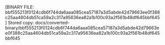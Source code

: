 [BINARY FILE: bbf555213f0124cdb6f744da6aaa085cea57187a3d5abde42d79663ee0f388c25aa4604db51ca59a2c317a95636ea82a1b100c93a2f561b48df645bbf645]
Stored copy: docs/converted-binary/bbf555213f0124cdb6f744da6aaa085cea57187a3d5abde42d79663ee0f388c25aa4604db51ca59a2c317a95636ea82a1b100c93a2f561b48df645bbf645
